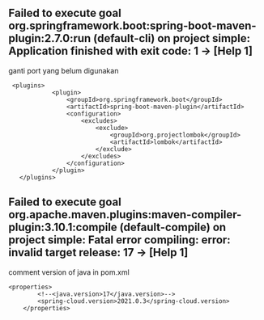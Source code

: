 ## Failed to execute goal org.springframework.boot:spring-boot-maven-plugin:2.7.0:run (default-cli) on project simple: Application finished with exit code: 1 -> [Help 1]
ganti port yang belum digunakan
```
 <plugins>
            <plugin>
                <groupId>org.springframework.boot</groupId>
                <artifactId>spring-boot-maven-plugin</artifactId>
                <configuration>
                    <excludes>
                        <exclude>
                            <groupId>org.projectlombok</groupId>
                            <artifactId>lombok</artifactId>
                        </exclude>
                    </excludes>
                </configuration>
            </plugin>
   </plugins>
```

## Failed to execute goal org.apache.maven.plugins:maven-compiler-plugin:3.10.1:compile (default-compile) on project simple: Fatal error compiling: error: invalid target release: 17 -> [Help 1]
comment version of java in pom.xml

```
<properties>
		<!--<java.version>17</java.version>-->
		<spring-cloud.version>2021.0.3</spring-cloud.version>
	</properties>
```
